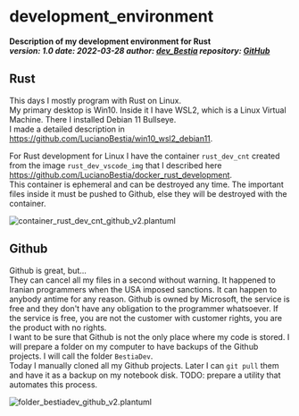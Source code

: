 # development_environment

**Description of my development environment for Rust**  
***version: 1.0  date: 2022-03-28 author: [dev_Bestia](https://bestia.dev) repository: [GitHub](https://github.com/LucianoBestia/development_environment)***  

## Rust

This days I mostly program with Rust on Linux.  
My primary desktop is Win10. Inside it I have WSL2, which is a Linux Virtual Machine. There I installed Debian 11 Bullseye.  
I made a detailed description in <https://github.com/LucianoBestia/win10_wsl2_debian11>.

For Rust development for Linux I have the container `rust_dev_cnt` created from the image `rust_dev_vscode_img` that I described here <https://github.com/LucianoBestia/docker_rust_development>.  
This container is ephemeral and can be destroyed any time. The important files inside it must be pushed to Github, else they will be destroyed with the container.  

![container_rust_dev_cnt_github_v2.plantuml](https://www.plantuml.com/plantuml/proxy?src=https://raw.githubusercontent.com/LucianoBestia/development_environment/main/images/container_rust_dev_cnt_github_v2.plantuml)

## Github

Github is great, but...  
They can cancel all my files in a second without warning. It happened to Iranian programmers when the USA imposed sanctions. It can happen to anybody antime for any reason. Github is owned by Microsoft, the service is free and they don't have any obligation to the programmer whatsoever. If the service is free, you are not the customer with customer rights, you are the product with no rights.  
I want to be sure that Github is not the only place where my code is stored. I will prepare a folder on my computer to have backups of the Github projects. I will call the folder `BestiaDev`.  
Today I manually cloned all my Github projects. Later I can `git pull` them and have it as a backup on my notebook disk. TODO: prepare a utility that automates this process.  

![folder_bestiadev_github_v2.plantuml](https://www.plantuml.com/plantuml/proxy?src=https://raw.githubusercontent.com/LucianoBestia/development_environment/main/images/folder_bestiadev_github_v2.plantuml)
